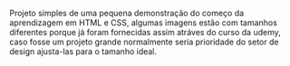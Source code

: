 Projeto simples de uma pequena demonstração do começo da aprendizagem em HTML e CSS, algumas imagens estão com tamanhos diferentes porque já foram fornecidas assim atráves do curso da udemy, caso fosse um projeto grande normalmente seria prioridade do setor de design ajusta-las para o tamanho ideal.
